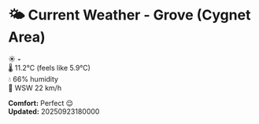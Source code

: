 # 🌤️ Current Weather - Grove (Cygnet Area)

☀️ **-**  
🌡️ 11.2°C (feels like 5.9°C)  
💧 66% humidity  
💨 WSW 22 km/h  

**Comfort:** Perfect 😌  
**Updated:** 20250923180000
